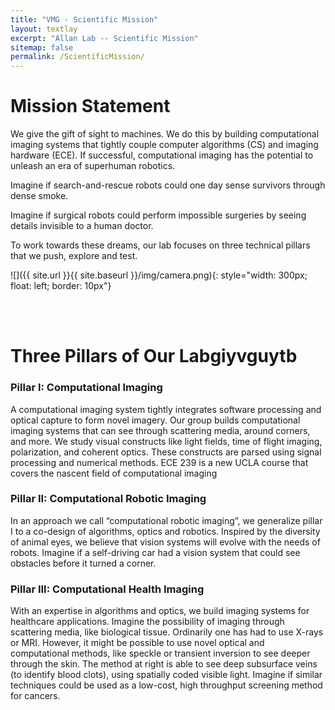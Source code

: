 ```yaml
---
title: "VMG - Scientific Mission"
layout: textlay
excerpt: "Allan Lab -- Scientific Mission"
sitemap: false
permalink: /ScientificMission/
---
```


<div class="col-sm-4">
  
# Mission Statement 

We give the gift of sight to machines. We do this by building computational imaging systems that tightly couple computer algorithms (CS) and imaging hardware (ECE). If successful, computational imaging has the potential to unleash an era of superhuman robotics.

Imagine if search-and-rescue robots could one day sense survivors through dense smoke.

Imagine if surgical robots could perform impossible surgeries by seeing details invisible to a human doctor.

To work towards these dreams, our lab focuses on three technical pillars that we push, explore and test.

</div>

![]({{ site.url }}{{ site.baseurl }}/img/camera.png){: style="width: 300px; float: left; border: 10px"}

<br>
<br>

# Three Pillars of Our Labgiyvguytb


### Pillar I: Computational Imaging

A computational imaging system tightly integrates software processing and optical capture to form novel imagery. Our group builds computational imaging systems that can see through scattering media, around corners, and more. We study visual constructs like light fields, time of flight imaging, polarization, and coherent optics. These constructs are parsed using signal processing and numerical methods. ECE 239 is a new UCLA course that covers the nascent field of computational imaging


### Pillar II: Computational Robotic Imaging

In an approach we call “computational robotic imaging”, we generalize pillar I to a co-design of algorithms, optics and robotics. Inspired by the diversity of animal eyes, we believe that vision systems will evolve with the needs of robots. Imagine if a self-driving car had a vision system that could see obstacles before it turned a corner.


### Pillar III: Computational Health Imaging

With an expertise in algorithms and optics, we build imaging systems for healthcare applications. Imagine the possibility of imaging through scattering media, like biological tissue. Ordinarily one has had to use X-rays or MRI. However, it might be possible to use novel optical and computational methods, like speckle or transient inversion to see deeper through the skin. The method at right is able to see deep subsurface veins (to identify blood clots), using spatially coded visible light. Imagine if similar techniques could be used as a low-cost, high throughput screening method for cancers.


